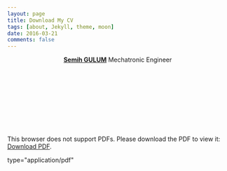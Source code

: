 ```yaml
---
layout: page
title: Download My CV
tags: [about, Jekyll, theme, moon]
date: 2016-03-21
comments: false
---
```

    
<center><a href="http://semihstp.github.io"><b>Semih GULUM</b></a> Mechatronic Engineer </center>
<object data="https://github.com/semihstp/semihstp.github.io/files/6477157/Semih.GULUM.CV.pdf" width="700px" height="700px" target="_blank">
    <embed src="http://yoursite.com/the.pdf">
        <p>This browser does not support PDFs. Please download the PDF to view it: <a href="http://yoursite.com/the.pdf">Download PDF</a>.</p>
    </embed>
</object>
type="application/pdf"